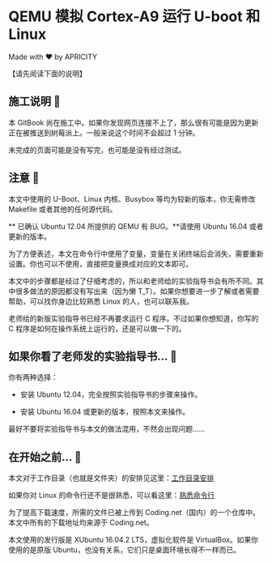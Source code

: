 # QEMU 模拟 Cortex-A9 运行 U-boot 和 Linux

Made with ❤️ by APRICITY

【请先阅读下面的说明】


## 施工说明 🚧

本 GitBook 尚在施工中。如果你发现网页连接不上了，那么很有可能是因为更新正在被推送到树莓派上。一般来说这个时间不会超过 1 分钟。

未完成的页面可能是没有写完，也可能是没有经过测试。


## 注意 🔮


本文中使用的 U-Boot、Linux 内核、Busybox 等均为较新的版本，你无需修改 Makefile 或者其他的任何源代码。

** 已确认 Ubuntu 12.04 所提供的 QEMU 有 BUG。**请使用 Ubuntu 16.04 或者更新的版本。

为了方便表述，本文在命令行中使用了变量，变量在关闭终端后会消失，需要重新设置。你也可以不使用，直接把变量换成对应的文本即可。

本文中的步骤都是经过了仔细考虑的，所以和老师给的实验指导书会有所不同。其中很多做法的原因都没有写出来（因为懒 T_T）。如果你想要进一步了解或者需要帮助，可以找你身边比较熟悉 Linux 的人，也可以联系我。

老师给的新版实验指导书已经不再要求运行 C 程序。不过如果你想知道，你写的 C 程序是如何在操作系统上运行的，还是可以做一下的。


## 如果你看了老师发的实验指导书... 📜

你有两种选择：

* 安装 Ubuntu 12.04，完全按照实验指导书的步骤来操作。

* 安装 Ubuntu 16.04 或更新的版本，按照本文来操作。

最好不要将实验指导书与本文的做法混用，不然会出现问题……


## 在开始之前... 🤔

本文对于工作目录（也就是文件夹）的安排见这里：[工作目录安排](appendix/workspace-structure.md)

如果你对 Linux 的命令行还不是很熟悉，可以看这里：[熟悉命令行](appendix/intro-commandline.md)

为了提高下载速度，所需的文件已被上传到 Coding.net（国内）的一个仓库中。本文中所有的下载地址均来源于 Coding.net。

本文使用的发行版是 XUbuntu 16.04.2 LTS，虚拟化软件是 VirtualBox。如果你使用的是原版 Ubuntu，也没有关系，它们只是桌面环境长得不一样而已。

